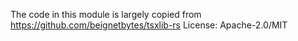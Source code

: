 The code in this module is largely copied from
https://github.com/beignetbytes/tsxlib-rs
License: Apache-2.0/MIT